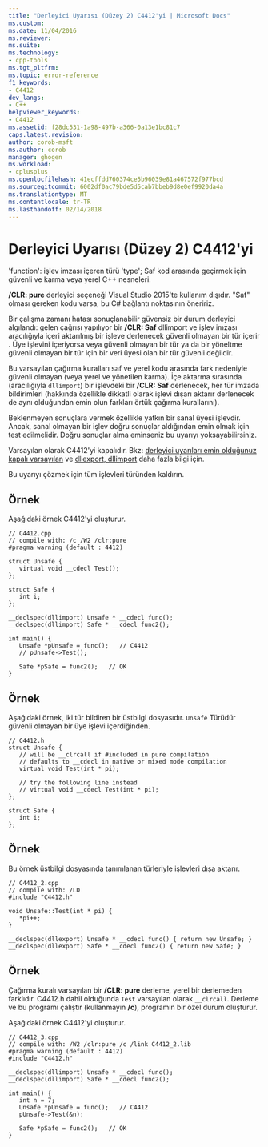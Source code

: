 ```yaml
---
title: "Derleyici Uyarısı (Düzey 2) C4412'yi | Microsoft Docs"
ms.custom: 
ms.date: 11/04/2016
ms.reviewer: 
ms.suite: 
ms.technology:
- cpp-tools
ms.tgt_pltfrm: 
ms.topic: error-reference
f1_keywords:
- C4412
dev_langs:
- C++
helpviewer_keywords:
- C4412
ms.assetid: f28dc531-1a98-497b-a366-0a13e1bc81c7
caps.latest.revision: 
author: corob-msft
ms.author: corob
manager: ghogen
ms.workload:
- cplusplus
ms.openlocfilehash: 41ecffdd760374ce5b96039e81a467572f977bcd
ms.sourcegitcommit: 6002df0ac79bde5d5cab7bbeb9d8e0ef9920da4a
ms.translationtype: MT
ms.contentlocale: tr-TR
ms.lasthandoff: 02/14/2018
---
```

# <a name="compiler-warning-level-2-c4412"></a>Derleyici Uyarısı (Düzey 2) C4412'yi
'function': işlev imzası içeren türü 'type'; Saf kod arasında geçirmek için güvenli ve karma veya yerel C++ nesneleri.  
  
 **/CLR: pure** derleyici seçeneği Visual Studio 2015'te kullanım dışıdır. "Saf" olması gereken kodu varsa, bu C# bağlantı noktasının öneririz.  
  
 Bir çalışma zamanı hatası sonuçlanabilir güvensiz bir durum derleyici algılandı: gelen çağrısı yapılıyor bir **/CLR: Saf** dllimport ve işlev imzası aracılığıyla içeri aktarılmış bir işleve derlenecek güvenli olmayan bir tür içerir . Üye işlevini içeriyorsa veya güvenli olmayan bir tür ya da bir yöneltme güvenli olmayan bir tür için bir veri üyesi olan bir tür güvenli değildir.  
  
 Bu varsayılan çağırma kuralları saf ve yerel kodu arasında fark nedeniyle güvenli olmayan (veya yerel ve yönetilen karma). İçe aktarma sırasında (aracılığıyla `dllimport`) bir işlevdeki bir **/CLR: Saf** derlenecek, her tür imzada bildirimleri (hakkında özellikle dikkatli olarak işlevi dışarı aktarır derlenecek de aynı olduğundan emin olun farkları örtük çağırma kurallarını).  
  
 Beklenmeyen sonuçlara vermek özellikle yatkın bir sanal üyesi işlevdir.  Ancak, sanal olmayan bir işlev doğru sonuçlar aldığından emin olmak için test edilmelidir. Doğru sonuçlar alma eminseniz bu uyarıyı yoksayabilirsiniz.  
  
  
 Varsayılan olarak C4412'yi kapalıdır. Bkz: [derleyici uyarıları emin olduğunuz kapalı varsayılan](../../preprocessor/compiler-warnings-that-are-off-by-default.md) ve [dllexport, dllimport](../../cpp/dllexport-dllimport.md) daha fazla bilgi için.  
  
 Bu uyarıyı çözmek için tüm işlevleri türünden kaldırın.  
  
## <a name="example"></a>Örnek  
 Aşağıdaki örnek C4412'yi oluşturur.  
  
```  
// C4412.cpp  
// compile with: /c /W2 /clr:pure  
#pragma warning (default : 4412)  
  
struct Unsafe {  
   virtual void __cdecl Test();  
};  
  
struct Safe {  
   int i;  
};  
  
__declspec(dllimport) Unsafe * __cdecl func();  
__declspec(dllimport) Safe * __cdecl func2();  
  
int main() {  
   Unsafe *pUnsafe = func();   // C4412  
   // pUnsafe->Test();  
  
   Safe *pSafe = func2();   // OK  
}  
```  
  
## <a name="example"></a>Örnek  
 Aşağıdaki örnek, iki tür bildiren bir üstbilgi dosyasıdır. `Unsafe` Türüdür güvenli olmayan bir üye işlevi içerdiğinden.  
  
```  
// C4412.h  
struct Unsafe {  
   // will be __clrcall if #included in pure compilation  
   // defaults to __cdecl in native or mixed mode compilation  
   virtual void Test(int * pi);  
  
   // try the following line instead  
   // virtual void __cdecl Test(int * pi);  
};  
  
struct Safe {  
   int i;  
};  
```  
  
## <a name="example"></a>Örnek  
 Bu örnek üstbilgi dosyasında tanımlanan türleriyle işlevleri dışa aktarır.  
  
```  
// C4412_2.cpp  
// compile with: /LD  
#include "C4412.h"  
  
void Unsafe::Test(int * pi) {  
   *pi++;  
}  
  
__declspec(dllexport) Unsafe * __cdecl func() { return new Unsafe; }  
__declspec(dllexport) Safe * __cdecl func2() { return new Safe; }  
```  
  
## <a name="example"></a>Örnek  
 Çağırma kuralı varsayılan bir **/CLR: pure** derleme, yerel bir derlemeden farklıdır.  C4412.h dahil olduğunda `Test` varsayılan olarak `__clrcall`. Derleme ve bu programı çalıştır (kullanmayın **/c**), programın bir özel durum oluşturur.  
  
 Aşağıdaki örnek C4412'yi oluşturur.  
  
```  
// C4412_3.cpp  
// compile with: /W2 /clr:pure /c /link C4412_2.lib  
#pragma warning (default : 4412)  
#include "C4412.h"  
  
__declspec(dllimport) Unsafe * __cdecl func();  
__declspec(dllimport) Safe * __cdecl func2();  
  
int main() {  
   int n = 7;  
   Unsafe *pUnsafe = func();   // C4412  
   pUnsafe->Test(&n);  
  
   Safe *pSafe = func2();   // OK  
}  
```